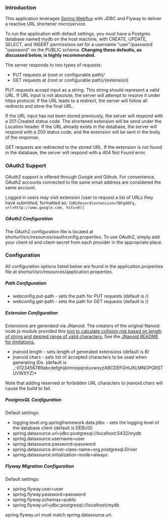 ### Introduction

This application leverages [Spring Webflux](https://docs.spring.io/spring-framework/docs/current/spring-framework-reference/web-reactive.html#webflux) with JDBC and Flyway to deliver a reactive URL shortener microservice. 

To run the application with default settings, you must have a Postgres database named mydb on the host machine, with CREATE, UPDATE, SELECT, and INSERT permissions set for a username "user"/password "password" on the PUBLIC schema. 
__Changing these defaults, as discussed below, is highly recommended.__

The server responds to two types of requests:

- PUT requests at {root or configurable path}/
- GET requests at {root or configurable path}/{extension}

PUT requests accept input as a string. This string should represent a valid URL. If URL input is not absolute, the server will attempt to resolve it under https protocol. If the URL leads to a redirect, the server will follow all redirects and store the final URL. 

If the URL input has not been stored previously, the server will respond with a 201 Created status code. The shortened extension will be send under the Location header. If the URL already exists in the database, the server will respond with a 200 status code, and the extension will be sent in the body of the response. 


GET requests are redirected to the stored URL. If the extension is not found in the database, the server will respond with a 404 Not Found error. 

### OAuth2 Support

OAuth2 support is offered through Google and Github. For convenience, OAuth2 accounts connected to the same email address are considered the same account. 

Logged in users may visit extension /user to request a list of URLs they have submitted, formatted as:
`[URLRecord(extension=fBFgGOFq, url=http://www.google.com, hits=0)]`

##### OAuth2 Configuration 

The OAuth2 configuration file is located at shorturl/src/resources/oauthconfig.properties. To use OAuth2, simply add your client-id and client-secret from each provider in the appropriate place. 

### Configuration

All configuration options listed below are found in the application.properties file at shorturl/src/resources/application.properties.

##### Path Configuration

- webconfig.put-path - sets the path for PUT requests (default is /)
- webconfig.get-path - sets the path for GET requests (default is /)

##### Extension Configuration

Extensions are generated via JNanoid. The creators of the original Nanoid node.js module provided this [tool to calculate collision risk based on length of string and desired range of valid characters.](https://zelark.github.io/nano-id-cc/)
 See the [JNanoid README for limitations.](https://github.com/aventrix/jnanoid) 
 
- jnanoid.length - sets length of generated extensions (default is 8)
- jnanoid.chars  - sets list of accepted characters to be used when generating IDs. (default is _-0123456789abcdefghijklmnopqrstuvwxyzABCDEFGHIJKLMNOPQRSTUVWXYZ)*

Note that adding reserved or forbidden URL characters to jnanoid.chars will cause the build to fail. 

##### PostgresQL Configuration

Default settings:

- logging.level.org.springframework.data.jdbc - sets the logging level of the database client (default is DEBUG) 
- spring.datasource.url=jdbc:postgresql://localhost:5432/mydb
- spring.datasource.username=user
- spring.datasource.password=password
- spring.datasource.driver-class-name=org.postgresql.Driver
- spring.datasource.initialization-mode=always

##### Flyway Migration Configuration

Default settings: 
- spring.flyway.user=user
- spring.flyway.password=password
- spring.flyway.schemas=public
- spring.flyway.url=jdbc:postgresql://localhost/mydb

spring.flyway.url must match spring.datasource.url. 
